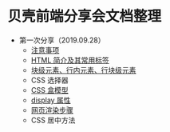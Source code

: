 # 贝壳前端分享会文档整理


* 第一次分享（2019.09.28）
  * [注意事项](./1st/注意事项.md)
  * [HTML 简介及其常用标签](./1st/HTML简介及常用标签/HTML简介及常用标签.pdf)
  * [块级元素、行内元素、行块级元素](./1st/块级元素、行内元素和行内块级元素/块级元素、行内元素和行内块级元素.md)
  * CSS 选择器
  * [CSS 盒模型](./1st/CSS盒模型/css盒模型.md)
  * [display 属性](./1st/display属性/display属性.md)
  * [网页渲染步骤](./1st/网页渲染步骤/网页渲染步骤.md)
  * CSS 居中方法
